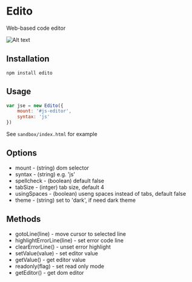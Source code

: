 # Edito
Web-based code editor

![Alt text](https://raw.githubusercontent.com/undercloud/edito/promo.png)

## Installation
`npm install edito`

## Usage
```js
var jse = new Edito({
    mount: '#js-editor',
    syntax: 'js'
})
```
See `sandbox/index.html` for example

## Options
* mount - (string) dom selector
* syntax - (string) e.g. 'js'
* spellcheck - (boolean) default false
* tabSize - (intger) tab size, default 4
* usingSpaces - (boolean) useng spaces instead of tabs, default false
* theme - (string) set to 'dark', if need dark theme

## Methods
* gotoLine(line) - move cursor to selected line
* highlightErrorLine(line) - set error code line
* clearErrorLine() - unset error highlight
* setValue(value) - set editor value
* getValue() - get editor value
* readonly(flag) - set read only mode
* getEditor() - get dom editor
